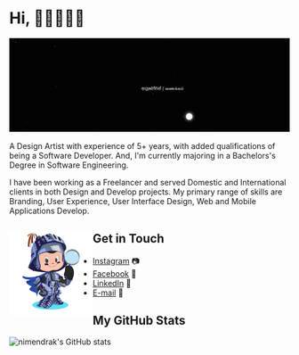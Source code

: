 # Hi, 👋🏻👨🏻‍💻

<img src="https://raw.githubusercontent.com/nimendrak/nimendrak/main/animated-header.gif" alt="animated-banner">

A Design Artist with experience of 5+ years, with added qualifications of being a Software Developer. And, I'm currently majoring in a Bachelors's Degree in Software Engineering.

I have been working as a Freelancer and served Domestic and International clients in both Design and Develop projects. My primary range of skills are Branding, User Experience, User Interface Design, Web and Mobile Applications Develop. 

## Get in Touch<img align="left" width="150" height="150" src="https://raw.githubusercontent.com/nimendrak/nimendrak/main/my-octo/my-octocat.png"></a>

- <a href="https://www.instagram.com/nimendra.k/">Instagram</a> 📷
- <a href="https://www.facebook.com/nimendra.kariyawasam/">Facebook</a> 👤
- <a href="https://www.linkedin.com/in/nimendrak">LinkedIn</a> 💼
- <a href="mailto:nimendra.vor@gmail.com">E-mail</a> 📧

## My GitHub Stats

![nimendrak's GitHub stats](https://github-readme-stats.vercel.app/api?username=nimendrak&show_icons=true&theme=chartreuse-dark&count_private=true&include_all_commits=true&hide_title=true&hide_rank=false)

